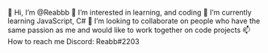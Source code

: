 👋 Hi, I’m @Reabbb
👀 I’m interested in learning, and coding
🌱 I’m currently learning JavaScript, C#
💞️ I’m looking to collaborate on people who have the same passion as me and would like to work together on code projects 
📫 How to reach me Discord: Reabb#2203

<!---
Reabbb/Reabbb is a ✨ special ✨ repository because its `README.md` (this file) appears on your GitHub profile.
You can click the Preview link to take a look at your changes.
--->
